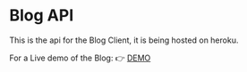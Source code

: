 # Blog API

This is the api for the Blog Client, it is being hosted on heroku.

For a Live demo of the Blog: 👉 [DEMO](https://dependability.github.io/blog-client/)
